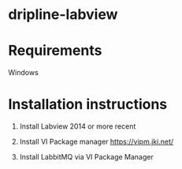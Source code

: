 # dripline-labview


# Requirements
Windows

# Installation instructions

1. Install Labview 2014 or more recent

1. Install VI Package manager
https://vipm.jki.net/

1. Install LabbitMQ via VI Package Manager
